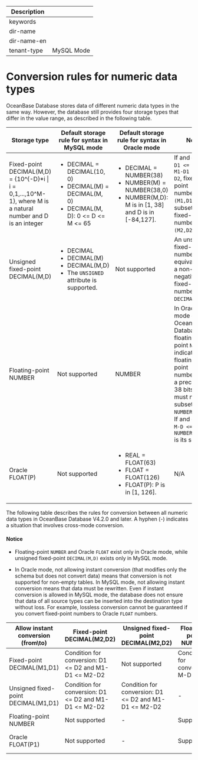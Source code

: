 | Description   |                 |
|---------------|-----------------|
| keywords      |                 |
| dir-name      |                 |
| dir-name-en   |                 |
| tenant-type   | MySQL Mode      |

# Conversion rules for numeric data types

OceanBase Database stores data of different numeric data types in the same way. However, the database still provides four storage types that differ in the value range, as described in the following table.

| Storage type | Default storage rule for syntax in MySQL mode | Default storage rule for syntax in Oracle mode | Note |
| --- | --- | --- | --- |
| Fixed-point DECIMAL(M,D) = {10^{-D}*i &#124; i = 0,1,...,10^M-1}, where M is a natural number and D is an integer | <ul><li> DECIMAL = DECIMAL(10, 0)</li> <li>DECIMAL(M) = DECIMAL(M, 0)</li> <li>DECIMAL(M, D): 0 <= D <= M <= 65 </li></ul> | <ul><li> DECIMAL = NUMBER(38)</li> <li> NUMBER(M) = NUMBER(38,0)</li> <li> NUMBER(M,D): M is in [1, 38] and D is in [-84,127]. </li></ul> | If and only if `D1 <= D2` and `M1-D1 <= M2-D2`, fixed-point numbers `(M1,D1)` are a subset of fixed-point numbers `(M2,D2)`.  |
| Unsigned fixed-point DECIMAL(M,D) | <ul><li> DECIMAL</li> <li> DECIMAL(M)</li> <li> DECIMAL(M,D) </li> <li>The `UNSIGNED` attribute is supported.</li></ul> | Not supported | An unsigned fixed-point number is equivalent to a non-negative fixed-point number in `DECIMAL(M,D)`. |
| Floating-point NUMBER | Not supported | NUMBER | In Oracle mode of OceanBase Database, floating-point `NUMBER` indicates floating-point numbers with a precision of 38 bits and must not be a subset of `NUMBER(M, D)`. If and only if `M-D <= 38`, `NUMBER(M, D)` is its subset.  |
| Oracle FLOAT(P) | Not supported | <ul><li>REAL = FLOAT(63) </li> <li>FLOAT = FLOAT(126)</li> <li>FLOAT(P): P is in [1, 126].</li></ul> | N/A |


The following table describes the rules for conversion between all numeric data types in OceanBase Database V4.2.0 and later. A hyphen (-) indicates a situation that involves cross-mode conversion.

<main id="notice" type='notice'>
  <h4>Notice</h4>
  <ul><li><p>Floating-point <code>NUMBER</code> and Oracle <code>FLOAT</code> exist only in Oracle mode, while unsigned fixed-point <code>DECIMAL(M,D)</code> exists only in MySQL mode.</p></li>
  <li><p>In Oracle mode, not allowing instant conversion (that modifies only the schema but does not convert data) means that conversion is not supported for non-empty tables. In MySQL mode, not allowing instant conversion means that data must be rewritten. Even if instant conversion is allowed in MySQL mode, the database does not ensure that data of all source types can be inserted into the destination type without loss. For example, lossless conversion cannot be guaranteed if you convert fixed-point numbers to Oracle <code>FLOAT</code> numbers. </p></li></ul>
</main>

| Allow instant conversion (from\\to) | Fixed-point DECIMAL(M2,D2) | Unsigned fixed-point DECIMAL(M2,D2) | Floating-point NUMBER | Oracle FLOAT(P2) |
| --- | --- | --- | --- | --- |
| Fixed-point DECIMAL(M1,D1) | Condition for conversion: D1 <= D2 and M1-D1 <= M2-D2 | Not supported | Condition for conversion: M-D <= 38 | Condition for conversion: M1-D1 <= ceil(P*0.30103) |
| Unsigned fixed-point DECIMAL(M1,D1) | Condition for conversion: D1 <= D2 and M1-D1 <= M2-D2 | Condition for conversion: D1 <= D2 and M1-D1 <= M2-D2 | - | - |
| Floating-point NUMBER | Not supported | - | Supported | Not supported |
| Oracle FLOAT(P1) | Not supported | - | Supported | Condition for conversion: P1 <= P2 |
